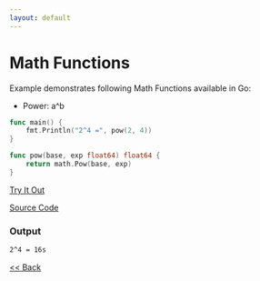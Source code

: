 ```yaml
---
layout: default
---
```


# Math Functions

Example demonstrates following Math Functions available in Go:
- Power: a^b

```go
func main() {
	fmt.Println("2^4 =", pow(2, 4))
}

func pow(base, exp float64) float64 {
	return math.Pow(base, exp)
}
```


<a href='https://play.golang.org/p/ZyhuQAlcnsX' target='_blank'>Try It Out</a>

[Source Code](https://github.com/sagar-jadhav/go-examples/blob/master/src/test/power.go)

### Output

```bash
2^4 = 16s
```

[<< Back](./)

